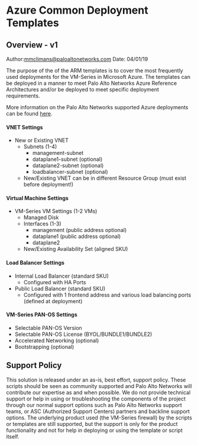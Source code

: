 # Azure Common Deployment Templates

## Overview - v1

Author:mmclimans@paloaltonetworks.com
Date: 04/01/19

The purpose of the of the ARM templates is to cover the most frequently used deployments for the VM-Series in Microsoft Azure.  The templates can be deployed in a manner to meet Palo Alto Networks Azure Reference Architectures and/or be deployed to meet specific deployment requirements. 

More information on the Palo Alto Networks supported Azure deployments can be found [here](https://live.paloaltonetworks.com/t5/Microsoft-Azure/ct-p/Azure).
#### VNET Settings
* New or Existing VNET
   * Subnets (1-4)
      * management-subnet
      * dataplane1-subnet (optional)
      * dataplane2-subnet (optional)
      * loadbalancer-subnet (optional)
   * New/Existing VNET can be in different Resource Group (must exist before deployment!)
#### Virtual Machine Settings
* VM-Series VM Settings (1-2 VMs)
   * Managed Disk
   * Interfaces (1-3)
      * management (public address optional)
      * dataplane1 (public address optional)
      * dataplane2 
   * New/Existing Availability Set (aligned SKU)
#### Load Balancer Settings
* Internal Load Balancer (standard SKU)
   * Configured with HA Ports
* Public Load Balancer (standard SKU)
   * Configured with 1 frontend address and various load balancing ports (defined at deployment)
#### VM-Series PAN-OS Settings
   * Selectable PAN-OS Version
   * Selectable PAN-OS License (BYOL/BUNDLE1/BUNDLE2)
   * Accelerated Networking (optional)
   * Bootstrapping (optional)

## Support Policy
This solution is released under an as-is, best effort, support policy. These scripts should be seen as community supported and Palo Alto Networks will contribute our expertise as and when possible. We do not provide technical support or help in using or troubleshooting the components of the project through our normal support options such as Palo Alto Networks support teams, or ASC (Authorized Support Centers) partners and backline support options. The underlying product used (the VM-Series firewall) by the scripts or templates are still supported, but the support is only for the product functionality and not for help in deploying or using the template or script itself.

